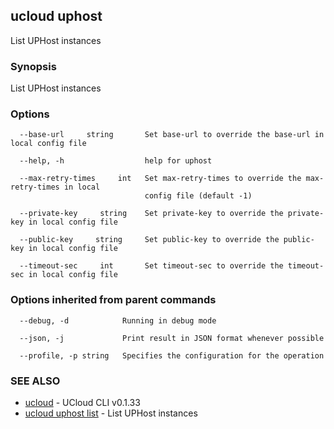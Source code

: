## ucloud uphost

List UPHost instances

### Synopsis

List UPHost instances

### Options

```
  --base-url     string       Set base-url to override the base-url in local config file 

  --help, -h                  help for uphost 

  --max-retry-times     int   Set max-retry-times to override the max-retry-times in local
                              config file (default -1) 

  --private-key     string    Set private-key to override the private-key in local config file 

  --public-key     string     Set public-key to override the public-key in local config file 

  --timeout-sec     int       Set timeout-sec to override the timeout-sec in local config file 

```

### Options inherited from parent commands

```
  --debug, -d            Running in debug mode 

  --json, -j             Print result in JSON format whenever possible 

  --profile, -p string   Specifies the configuration for the operation 

```

### SEE ALSO

* [ucloud](cli/cmd/ucloud)	 - UCloud CLI v0.1.33
* [ucloud uphost list](cli/cmd/ucloud/uphost/list)	 - List UPHost instances

